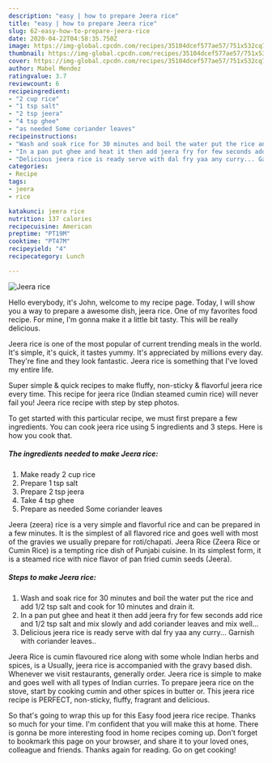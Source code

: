 ```yaml
---
description: "easy | how to prepare Jeera rice"
title: "easy | how to prepare Jeera rice"
slug: 62-easy-how-to-prepare-jeera-rice
date: 2020-04-22T04:58:35.750Z
image: https://img-global.cpcdn.com/recipes/35104dcef577ae57/751x532cq70/jeera-rice-recipe-main-photo.jpg
thumbnail: https://img-global.cpcdn.com/recipes/35104dcef577ae57/751x532cq70/jeera-rice-recipe-main-photo.jpg
cover: https://img-global.cpcdn.com/recipes/35104dcef577ae57/751x532cq70/jeera-rice-recipe-main-photo.jpg
author: Mabel Mendez
ratingvalue: 3.7
reviewcount: 6
recipeingredient:
- "2 cup rice"
- "1 tsp salt"
- "2 tsp jeera"
- "4 tsp ghee"
- "as needed Some coriander leaves"
recipeinstructions:
- "Wash and soak rice for 30 minutes and boil the water put the rice and add 1/2 tsp salt and cook for 10 minutes and drain it."
- "In a pan put ghee and heat it then add jeera fry for few seconds add rice and 1/2 tsp salt and mix slowly and add coriander leaves and mix well..."
- "Delicious jeera rice is ready serve with dal fry yaa any curry... Garnish with coriander leaves.."
categories:
- Recipe
tags:
- jeera
- rice

katakunci: jeera rice 
nutrition: 137 calories
recipecuisine: American
preptime: "PT19M"
cooktime: "PT47M"
recipeyield: "4"
recipecategory: Lunch

---
```



![Jeera rice](https://img-global.cpcdn.com/recipes/35104dcef577ae57/751x532cq70/jeera-rice-recipe-main-photo.jpg)

Hello everybody, it's John, welcome to my recipe page. Today, I will show you a way to prepare a awesome dish, jeera rice. One of my favorites food recipe. For mine, I'm gonna make it a little bit tasty. This will be really delicious.

Jeera rice is one of the most popular of current trending meals in the world. It's simple, it's quick, it tastes yummy. It's appreciated by millions every day. They're fine and they look fantastic. Jeera rice is something that I've loved my entire life.

Super simple &amp; quick recipes to make fluffy, non-sticky &amp; flavorful jeera rice every time. This recipe for jeera rice (Indian steamed cumin rice) will never fail you! Jeera rice recipe with step by step photos.


To get started with this particular recipe, we must first prepare a few ingredients. You can cook jeera rice using 5 ingredients and 3 steps. Here is how you cook that.

<!--inarticleads1-->

##### The ingredients needed to make Jeera rice:

1. Make ready 2 cup rice
1. Prepare 1 tsp salt
1. Prepare 2 tsp jeera
1. Take 4 tsp ghee
1. Prepare as needed Some coriander leaves


Jeera (zeera) rice is a very simple and flavorful rice and can be prepared in a few minutes. It is the simplest of all flavored rice and goes well with most of the gravies we usually prepare for roti/chapati. Jeera Rice (Zeera Rice or Cumin Rice) is a tempting rice dish of Punjabi cuisine. In its simplest form, it is a steamed rice with nice flavor of pan fried cumin seeds (Jeera). 

<!--inarticleads2-->

##### Steps to make Jeera rice:

1. Wash and soak rice for 30 minutes and boil the water put the rice and add 1/2 tsp salt and cook for 10 minutes and drain it.
1. In a pan put ghee and heat it then add jeera fry for few seconds add rice and 1/2 tsp salt and mix slowly and add coriander leaves and mix well...
1. Delicious jeera rice is ready serve with dal fry yaa any curry... Garnish with coriander leaves..


Jeera Rice is cumin flavoured rice along with some whole Indian herbs and spices, is a Usually, jeera rice is accompanied with the gravy based dish. Whenever we visit restaurants, generally order. Jeera rice is simple to make and goes well with all types of Indian curries. To prepare jeera rice on the stove, start by cooking cumin and other spices in butter or. This jeera rice recipe is PERFECT, non-sticky, fluffy, fragrant and delicious. 

So that's going to wrap this up for this Easy food jeera rice recipe. Thanks so much for your time. I'm confident that you will make this at home. There is gonna be more interesting food in home recipes coming up. Don't forget to bookmark this page on your browser, and share it to your loved ones, colleague and friends. Thanks again for reading. Go on get cooking!
